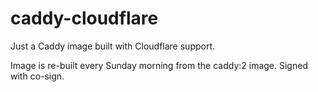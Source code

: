 # caddy-cloudflare
Just a Caddy image built with Cloudflare support.

Image is re-built every Sunday morning from the caddy:2 image.
Signed with co-sign.
